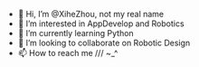 - 👋 Hi, I’m @XiheZhou, not my real name
- 👀 I’m interested in AppDevelop and Robotics
- 🌱 I’m currently learning Python
- 💞️ I’m looking to collaborate on Robotic Design
- 📫 How to reach me ///  ~_^

<!---
XiheZhou/XiheZhou is a ✨ special ✨ repository because its `README.md` (this file) appears on your GitHub profile.
You can click the Preview link to take a look at your changes.
--->
